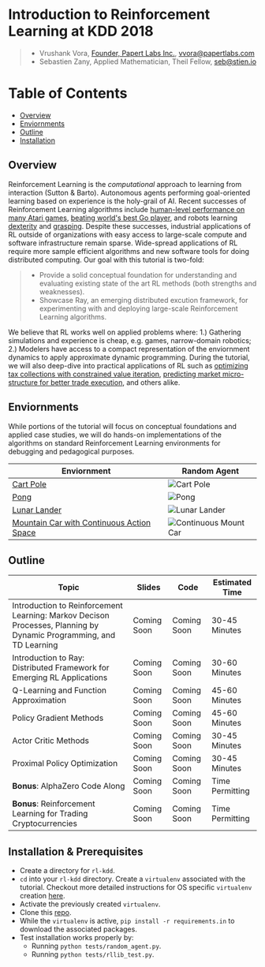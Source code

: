 # Introduction to Reinforcement Learning at KDD 2018
> - Vrushank Vora, [Founder, Papert Labs Inc.](https://www.papertlabs.com/), vvora@papertlabs.com
> - Sebastien Zany, Applied Mathematician, Theil Fellow, seb@stien.io

# Table of Contents
- [Overview](#overview)
- [Enviornments](#enviornments)
- [Outline](#contents)
- [Installation](#install)


## Overview 
Reinforcement Learning is the _computational_ approach to learning from interaction (Sutton & Barto). Autonomous agents performing goal-oriented learning based on experience is the holy-grail of AI. Recent successes of Reinforcement Learning algorithms include [human-level performance on many Atari games](https://storage.googleapis.com/deepmind-media/dqn/DQNNaturePaper.pdf), [beating world's best Go player](https://en.wikipedia.org/wiki/AlphaZero), and robots learning [dexterity](https://blog.openai.com/learning-dexterity/) and [grasping](https://arxiv.org/abs/1806.10293). Despite these successes, industrial applications of RL outside of organizations with easy access to large-scale compute and software infrastructure remain sparse. Wide-spread applications of RL require more sample efficient algorithms and new software tools for doing distributed computing. Our goal with this tutorial is two-fold: 

> - Provide a solid conceptual foundation for understanding and evaluating existing state of the art RL methods (both strengths and weaknesses).
> - Showcase Ray, an emerging distributed excution framework, for experimenting with and deploying large-scale Reinforcement Learning algorithms. 

We believe that RL works well on applied problems where: 1.) Gathering simulations and experience is cheap, e.g. games, narrow-domain robotics; 2.) Modelers have access to a compact representation of the enviornment dynamics to apply approximate dynamic programming. During the tutorial, we will also deep-dive into practical applications of RL such as [optimizing tax collections with constrained value iteration](https://www.youtube.com/watch?v=bLsCuN6PQCE), [predicting market micro-structure for better trade execution](https://www.seas.upenn.edu/~mkearns/papers/rlexec.pdf), and others alike. 

## Enviornments

While portions of the tutorial will focus on conceptual foundations and applied case studies, we will do hands-on implementations of the algorithms on standard Reinforcement Learning environments for debugging and pedagogical purposes. 

| Enviornment  | Random Agent |
| ------------- |------------- |
| [Cart Pole](https://github.com/openai/gym/wiki/CartPole-v0) | ![Cart Pole](https://media.giphy.com/media/69pvRfohiQMSWzjn9A/giphy.gif)| 
| [Pong](https://github.com/openai/gym/wiki/Leaderboard#pong-v0) | ![Pong](https://media.giphy.com/media/B1EfqKz0VjkZq4ZPRr/giphy.gif)| 
| [Lunar Lander](https://github.com/openai/gym/wiki/Leaderboard#pong-v0) | ![Lunar Lander](https://media.giphy.com/media/1xNT1jP81eiLtkiWuI/giphy.gif)| 
| [Mountain Car with Continuous Action Space](https://github.com/openai/gym/wiki/MountainCarContinuous-v0)| ![Continuous Mount Car](https://media.giphy.com/media/czMcAThaMUDi244p5R/giphy.gif)| 


<h2 id='contents'> Outline</h2>

| Topic  | Slides | Code | Estimated Time |
| ------------- | ------------- | ------------ | ------------- |
| Introduction to Reinforcement Learning: Markov Decison Processes, Planning by Dynamic Programming, and TD Learning| Coming Soon | Coming Soon | 30-45 Minutes
| Introduction to Ray: Distributed Framework for Emerging RL Applications  | Coming Soon | Coming Soon | 30-60 Minutes
| Q-Learning and Function Approximation | Coming Soon | Coming Soon | 45-60 Minutes
| Policy Gradient Methods | Coming Soon | Coming Soon | 45-60 Minutes
| Actor Critic Methods | Coming Soon | Coming Soon | 30-45 Minutes
| Proximal Policy Optimization | Coming Soon | Coming Soon | 30-45 Minutes
| **Bonus**: AlphaZero Code Along | Coming Soon | Coming Soon | Time Permitting
| **Bonus**: Reinforcement Learning for Trading Cryptocurrencies | Coming Soon | Coming Soon | Time Permitting



<h2 id='install'> Installation & Prerequisites </h2>

- Create a directory for `rl-kdd`.
- `cd` into your `rl-kdd` directory. Create a `virtualenv` associated with the tutorial. Checkout more detailed instructions for OS specific `virtualenv` creation [here](https://packaging.python.org/guides/installing-using-pip-and-virtualenv/).
- Activate the previously created `virtualenv`. 
- Clone this [repo](https://github.com/vruvora/reinforcement-learning-kdd.git).
- While the `virtualenv` is active, `pip install -r requirements.in` to download the associated packages. 
- Test installation works properly by: 
  - Running `python tests/random_agent.py`. 
  - Running `python tests/rllib_test.py`. 

